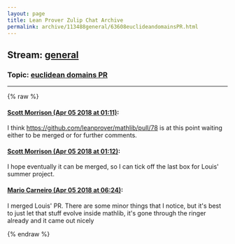 ```yaml
---
layout: page
title: Lean Prover Zulip Chat Archive 
permalink: archive/113488general/63608euclideandomainsPR.html
---
```


## Stream: [general](index.html)
### Topic: [euclidean domains PR](63608euclideandomainsPR.html)

---


{% raw %}
#### [ Scott Morrison (Apr 05 2018 at 01:11)](https://leanprover.zulipchat.com/#narrow/stream/113488-general/topic/euclidean%20domains%20PR/near/124646289):
<p>I think <a href="https://github.com/leanprover/mathlib/pull/78" target="_blank" title="https://github.com/leanprover/mathlib/pull/78">https://github.com/leanprover/mathlib/pull/78</a> is at this point waiting either to be merged or for further comments.</p>

#### [ Scott Morrison (Apr 05 2018 at 01:12)](https://leanprover.zulipchat.com/#narrow/stream/113488-general/topic/euclidean%20domains%20PR/near/124646344):
<p>I hope eventually it can be merged, so I can tick off the last box for Louis' summer project.</p>

#### [ Mario Carneiro (Apr 05 2018 at 06:24)](https://leanprover.zulipchat.com/#narrow/stream/113488-general/topic/euclidean%20domains%20PR/near/124655240):
<p>I merged Louis' PR. There are some minor things that I notice, but it's best to just let that stuff evolve inside mathlib, it's gone through the ringer already and it came out nicely</p>


{% endraw %}
